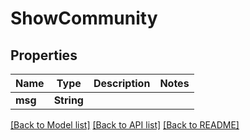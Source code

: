 # ShowCommunity

## Properties

Name | Type | Description | Notes
------------ | ------------- | ------------- | -------------
**msg** | **String** |  | 

[[Back to Model list]](../README.md#documentation-for-models) [[Back to API list]](../README.md#documentation-for-api-endpoints) [[Back to README]](../README.md)


